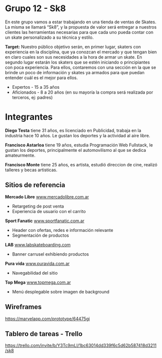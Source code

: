 # Grupo 12 - Sk8
En este grupo vamos a estar trabajando en una tienda de ventas de Skates. La misma se llamará “Sk8”, y la propuesta de valor será entregar a nuestros clientes las herramientas necesarias para que cada uno pueda contar con un skate personalizado a su técnica y estilo.

**Target:** Nuestro público objetivo serán, en primer lugar, skaters con experiencia en la disciplina, que ya conozcan el mercado y que tengan bien en claro cuales son sus necesidades a la hora de armar un skate.
En segundo lugar estarán los skaters que se estén iniciando o principiantes con poca experiencia. Para ellos, contaremos con una sección en la que se brinde un poco de información y skates ya armados para que puedan entender cuál es el mejor para ellos.

- Expertos - 15 a 35 años
- Aficionados - 8 a 20 años (en su mayoría la compra será realizada por terceros, ej: padres)


# Integrantes

**Diego Testa** tiene 31 años, es licenciado en Publicidad, trabaja en la industria hace 10 años. Le gustan los deportes y la actividad al aire libre.

**Francisco Astarloa** tiene 19 años, estudia Programación Web Fullstack, le gustan los deportes, principalmente el automovilismo al que se dedica amateurmente. 

**Francisco Monte** tiene 25 años, es artista, estudió direccion de cine, realizó talleres y becas artisticas.
 


## Sitios de referencia

 **Mercado Libre** www.mercadolibre.com.ar
 - Retargeting de post venta
 - Experiencia de usuario con el carrito
 
 **Sport Fanatic** www.sportfanatic.com.ar
 - Header con ofertas, redes e información relevante
 - Segmentación de productos
 
 **LAB** www.labskateboarding.com
 - Banner carrusel exhibiendo productos
 
 **Pura vida** www.puravida.com.ar
 - Navegabilidad del sitio 
 
 **Top Mega** www.topmega.com.ar
 - Menú desplegable sobre imagen de background


## Wireframes
https://marvelapp.com/prototype/64475gi

## Tablero de tareas - Trello
https://trello.com/invite/b/Y3Tc9mLI/1bc63014dd339f6c5d62b587418d3211/sk8


 

